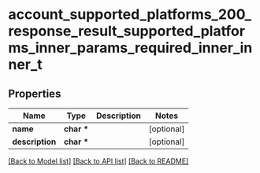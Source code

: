 # account_supported_platforms_200_response_result_supported_platforms_inner_params_required_inner_inner_t

## Properties
Name | Type | Description | Notes
------------ | ------------- | ------------- | -------------
**name** | **char \*** |  | [optional] 
**description** | **char \*** |  | [optional] 

[[Back to Model list]](../README.md#documentation-for-models) [[Back to API list]](../README.md#documentation-for-api-endpoints) [[Back to README]](../README.md)


